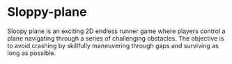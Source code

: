 # Sloppy-plane
Sloopy plane is an exciting 2D endless runner game where players control a plane navigating through a series of challenging obstacles. The objective is to avoid crashing by skillfully maneuvering through gaps and surviving as long as possible. 
